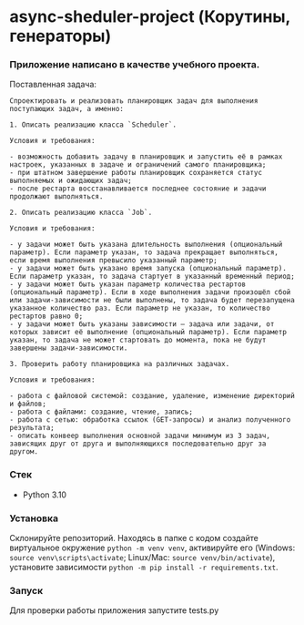 # async-sheduler-project (Корутины, генераторы)

### Приложение написано в качестве учебного проекта.

Поставленная задача:

```
Спроектировать и реализовать планировщик задач для выполнения поступающих задач, а именно:

1. Описать реализацию класса `Scheduler`.

Условия и требования:

- возможность добавить задачу в планировщик и запустить её в рамках настроек, указанных в задаче и ограничений самого планировщика;
- при штатном завершение работы планировщик сохраняется статус выполняемых и ожидающих задач;
- после рестарта восстанавливается последнее состояние и задачи продолжают выполняться.

2. Описать реализацию класса `Job`.

Условия и требования:

- у задачи может быть указана длительность выполнения (опциональный параметр). Если параметр указан, то задача прекращает выполняться, если время выполнения превысило указанный параметр;
- у задачи может быть указано время запуска (опциональный параметр). Если параметр указан, то задача стартует в указанный временный период;
- у задачи может быть указан параметр количества рестартов (опциональный параметр). Если в ходе выполнения задачи произошёл сбой или задачи-зависимости не были выполнены, то задача будет перезапущена указанное количество раз. Если параметр не указан, то количество рестартов равно 0;
- у задачи может быть указаны зависимости — задача или задачи, от которых зависит её выполнение (опциональный параметр). Если параметр указан, то задача не может стартовать до момента, пока не будут завершены задачи-зависимости.

3. Проверить работу планировщика на различных задачах.

Условия и требования:

- работа с файловой системой: создание, удаление, изменение директорий и файлов;
- работа с файлами: создание, чтение, запись;
- работа с сетью: обработка ссылок (GET-запросы) и анализ полученного результата;
- описать конвеер выполнения основной задачи минимум из 3 задач, зависящих друг от друга и выполняющихся последовательно друг за другом.
```

### Стек

- Python 3.10

### Установка

Склонируйте репозиторий. Находясь в папке с кодом создайте виртуальное окружение `python -m venv venv`, активируйте его (Windows: `source venv\scripts\activate`; Linux/Mac: `source venv/bin/activate`), установите зависимости `python -m pip install -r requirements.txt`.

### Запуск

Для проверки работы приложения запустите tests.py
